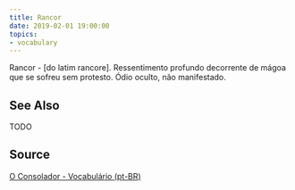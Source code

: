 ```yaml
---
title: Rancor
date: 2019-02-01 19:00:00
topics:
- vocabulary
---
```


Rancor - [do latim rancore]. Ressentimento profundo decorrente de mágoa que se sofreu sem protesto. Ódio oculto, não manifestado. 

## See Also
TODO

## Source
[O Consolador - Vocabulário (pt-BR)](http://www.oconsolador.com.br/linkfixo/vocabulario/principal.html)
